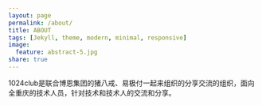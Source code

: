 ```yaml
---
layout: page
permalink: /about/
title: ABOUT
tags: [Jekyll, theme, modern, minimal, responsive]
image:
  feature: abstract-5.jpg
share: true
---
```


1024club是联合博恩集团的猪八戒、易极付一起来组织的分享交流的组织，面向全重庆的技术人员，针对技术和技术人的交流和分享。
